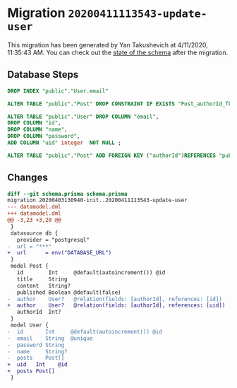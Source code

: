 # Migration `20200411113543-update-user`

This migration has been generated by Yan Takushevich at 4/11/2020, 11:35:43 AM.
You can check out the [state of the schema](./schema.prisma) after the migration.

## Database Steps

```sql
DROP INDEX "public"."User.email"

ALTER TABLE "public"."Post" DROP CONSTRAINT IF EXiSTS "Post_authorId_fkey";

ALTER TABLE "public"."User" DROP COLUMN "email",
DROP COLUMN "id",
DROP COLUMN "name",
DROP COLUMN "password",
ADD COLUMN "uid" integer  NOT NULL ;

ALTER TABLE "public"."Post" ADD FOREIGN KEY ("authorId")REFERENCES "public"."User"("uid") ON DELETE SET NULL  ON UPDATE CASCADE
```

## Changes

```diff
diff --git schema.prisma schema.prisma
migration 20200403130940-init..20200411113543-update-user
--- datamodel.dml
+++ datamodel.dml
@@ -3,23 +3,20 @@
 }
 datasource db {
   provider = "postgresql"
-  url = "***"
+  url      = env("DATABASE_URL")
 }
 model Post {
   id        Int     @default(autoincrement()) @id
   title     String
   content   String?
   published Boolean @default(false)
-  author    User?   @relation(fields: [authorId], references: [id])
+  author    User?   @relation(fields: [authorId], references: [uid])
   authorId  Int?
 }
 model User {
-  id       Int     @default(autoincrement()) @id
-  email    String  @unique
-  password String
-  name     String?
-  posts    Post[]
+  uid   Int    @id
+  posts Post[]
 }
```


